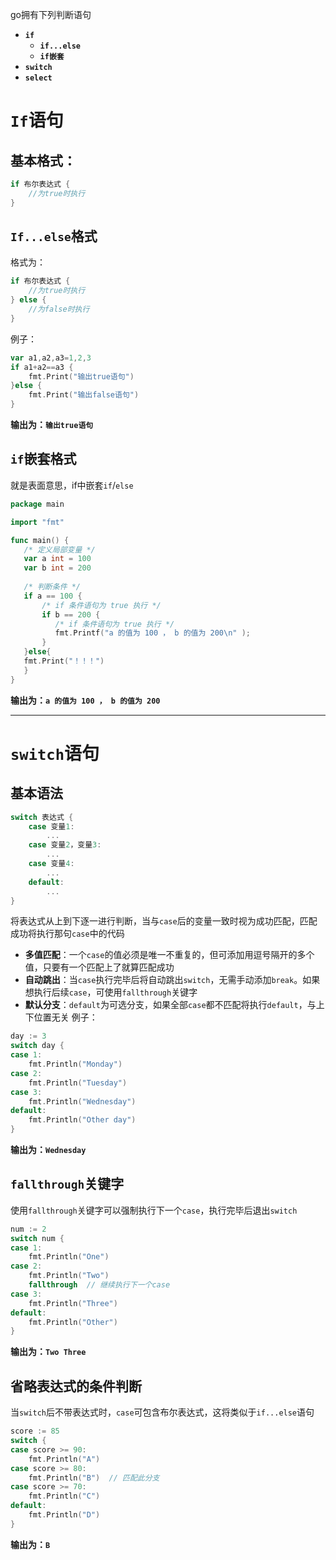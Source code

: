 go拥有下列判断语句
* **`if`**
	* **`if...else`**
	* **`if嵌套`**
* **`switch`**
* **`select`**
# `If`语句
## 基本格式：
```go
if 布尔表达式 {
	//为true时执行
}
```
## `If...else`格式
格式为：
```go
if 布尔表达式 {
	//为true时执行
} else {
	//为false时执行
}
```
例子：
```go
var a1,a2,a3=1,2,3
if a1+a2==a3 {
	fmt.Print("输出true语句")
}else {
	fmt.Print("输出false语句")
}
```
**输出为：`输出true语句`**
## `if`嵌套格式
就是表面意思，if中嵌套`if`/`else`
```go
package main

import "fmt"

func main() {
   /* 定义局部变量 */
   var a int = 100
   var b int = 200
 
   /* 判断条件 */
   if a == 100 {
       /* if 条件语句为 true 执行 */
       if b == 200 {
          /* if 条件语句为 true 执行 */
          fmt.Printf("a 的值为 100 ， b 的值为 200\n" );
       }
   }else{
   fmt.Print("！！！")
   }
}
```
**输出为：`a 的值为 100 ， b 的值为 200`**
***
# `switch`语句
## 基本语法
```go
switch 表达式 {
    case 变量1:
        ...
    case 变量2，变量3:
        ...
    case 变量4:
	    ...
    default:
        ...
}
```
将表达式从上到下逐一进行判断，当与`case`后的变量一致时视为成功匹配，匹配成功将执行那句`case`中的代码
* **多值匹配**：一个`case`的值必须是唯一不重复的，但可添加用逗号隔开的多个值，只要有一个匹配上了就算匹配成功
* **自动跳出**：当`case`执行完毕后将自动跳出`switch`，无需手动添加`break`。如果想执行后续`case`，可使用`fallthrough`关键字
* **默认分支**：`default`为可选分支，如果全部`case`都不匹配将执行`default`，与上下位置无关
例子：
```go
day := 3
switch day {
case 1:
    fmt.Println("Monday")
case 2:
    fmt.Println("Tuesday")
case 3:
    fmt.Println("Wednesday")
default:
    fmt.Println("Other day")
}
```
**输出为：`Wednesday`**
## `fallthrough`关键字
使用`fallthrough`关键字可以强制执行下一个`case`，执行完毕后退出`switch`
```go
num := 2
switch num {
case 1:
    fmt.Println("One")
case 2:
    fmt.Println("Two")
    fallthrough  // 继续执行下一个case
case 3:
    fmt.Println("Three")
default:
    fmt.Println("Other")
}
```
**输出为：`Two Three`**
## 省略表达式的条件判断
当`switch`后不带表达式时，`case`可包含布尔表达式，这将类似于`if...else`语句
```go
score := 85
switch {
case score >= 90:
    fmt.Println("A")
case score >= 80:
    fmt.Println("B")  // 匹配此分支
case score >= 70:
    fmt.Println("C")
default:
    fmt.Println("D")
}
```
**输出为：`B`**